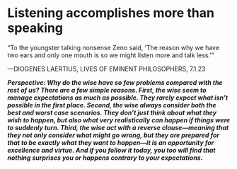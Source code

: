 # Listening accomplishes more than speaking

“To the youngster talking nonsense Zeno said, ‘The reason why we have two ears and only one mouth is so we might listen more and talk less.’”

—DIOGENES LAERTIUS, LIVES OF EMINENT PHILOSOPHERS, 7.1.23

***Perspective: Why do the wise have so few problems compared with the rest of us? There are a few simple reasons. First, the wise seem to manage expectations as much as possible. They rarely expect what isn’t possible in the first place. Second, the wise always consider both the best and worst case scenarios. They don’t just think about what they wish to happen, but also what very realistically can happen if things were to suddenly turn. Third, the wise act with a reverse clause—meaning that they not only consider what might go wrong, but they are prepared for that to be exactly what they want to happen—it is an opportunity for excellence and virtue. And if you follow it today, you too will find that nothing surprises you or happens contrary to your expectations.***